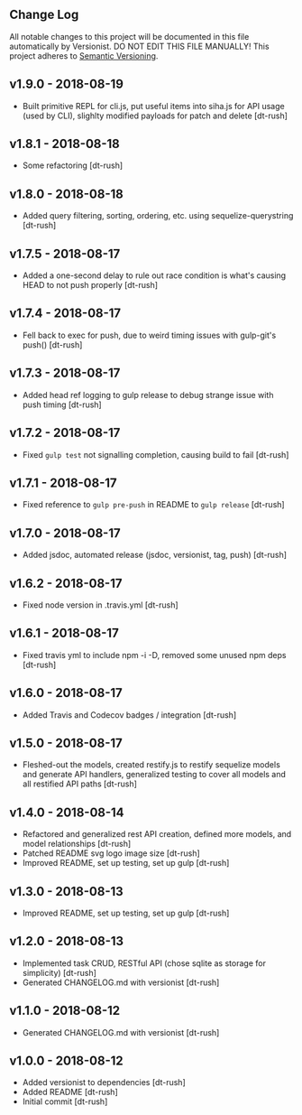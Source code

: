 ## Change Log

All notable changes to this project will be documented in this file
automatically by Versionist. DO NOT EDIT THIS FILE MANUALLY!
This project adheres to [Semantic Versioning](http://semver.org/).

## v1.9.0 - 2018-08-19

* Built primitive REPL for cli.js, put useful items into siha.js for API usage (used by CLI), slighlty modified payloads for patch and delete [dt-rush]

## v1.8.1 - 2018-08-18

* Some refactoring [dt-rush]

## v1.8.0 - 2018-08-18

* Added query filtering, sorting, ordering, etc. using sequelize-querystring [dt-rush]

## v1.7.5 - 2018-08-17

* Added a one-second delay to rule out race condition is what's causing HEAD to not push properly [dt-rush]

## v1.7.4 - 2018-08-17

* Fell back to exec for push, due to weird timing issues with gulp-git's push() [dt-rush]

## v1.7.3 - 2018-08-17

* Added head ref logging to gulp release to debug strange issue with push timing [dt-rush]

## v1.7.2 - 2018-08-17

* Fixed `gulp test` not signalling completion, causing build to fail [dt-rush]

## v1.7.1 - 2018-08-17

* Fixed reference to `gulp pre-push` in README to `gulp release` [dt-rush]

## v1.7.0 - 2018-08-17

* Added jsdoc, automated release (jsdoc, versionist, tag, push) [dt-rush]

## v1.6.2 - 2018-08-17

* Fixed node version in .travis.yml [dt-rush]

## v1.6.1 - 2018-08-17

* Fixed travis yml to include npm -i -D, removed some unused npm deps [dt-rush]

## v1.6.0 - 2018-08-17

* Added Travis and Codecov badges / integration [dt-rush]

## v1.5.0 - 2018-08-17

* Fleshed-out the models, created restify.js to restify sequelize models and generate API handlers, generalized testing to cover all models and all restified API paths [dt-rush]

## v1.4.0 - 2018-08-14

* Refactored and generalized rest API creation, defined more models, and model relationships [dt-rush]
* Patched README svg logo image size [dt-rush]
* Improved README, set up testing, set up gulp [dt-rush]

## v1.3.0 - 2018-08-13

* Improved README, set up testing, set up gulp [dt-rush]

## v1.2.0 - 2018-08-13

* Implemented task CRUD, RESTful API (chose sqlite as storage for simplicity) [dt-rush]
* Generated CHANGELOG.md with versionist [dt-rush]

## v1.1.0 - 2018-08-12

* Generated CHANGELOG.md with versionist [dt-rush]

## v1.0.0 - 2018-08-12

* Added versionist to dependencies [dt-rush]
* Added README [dt-rush]
* Initial commit [dt-rush]


